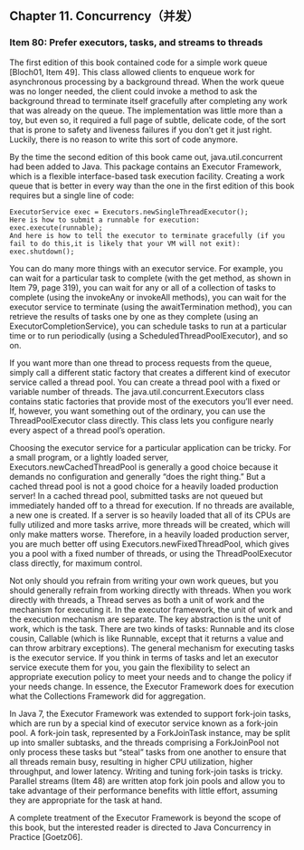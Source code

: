 ## Chapter 11. Concurrency（并发）

### Item 80: Prefer executors, tasks, and streams to threads

The first edition of this book contained code for a simple work queue [Bloch01, Item 49]. This class allowed clients to enqueue work for asynchronous processing by a background thread. When the work queue was no longer needed, the client could invoke a method to ask the background thread to terminate itself gracefully after completing any work that was already on the queue. The implementation was little more than a toy, but even so, it required a full page of subtle, delicate code, of the sort that is prone to safety and liveness failures if you don’t get it just right. Luckily, there is no reason to write this sort of code anymore.

By the time the second edition of this book came out, java.util.concurrent had been added to Java. This package contains an Executor Framework, which is a flexible interface-based task execution facility. Creating a work queue that is better in every way than the one in the first edition of this book requires but a single line of code:

```
ExecutorService exec = Executors.newSingleThreadExecutor();
Here is how to submit a runnable for execution:
exec.execute(runnable);
And here is how to tell the executor to terminate gracefully (if you fail to do this,it is likely that your VM will not exit):
exec.shutdown();
```

You can do many more things with an executor service. For example, you can wait for a particular task to complete (with the get method, as shown in Item 79, page 319), you can wait for any or all of a collection of tasks to complete (using the invokeAny or invokeAll methods), you can wait for the executor service to terminate (using the awaitTermination method), you can retrieve the results of tasks one by one as they complete (using an ExecutorCompletionService), you can schedule tasks to run at a particular time or to run periodically (using a ScheduledThreadPoolExecutor), and so on.

If you want more than one thread to process requests from the queue, simply call a different static factory that creates a different kind of executor service called a thread pool. You can create a thread pool with a fixed or variable number of threads. The java.util.concurrent.Executors class contains static factories that provide most of the executors you’ll ever need. If, however, you want something out of the ordinary, you can use the ThreadPoolExecutor class directly. This class lets you configure nearly every aspect of a thread pool’s operation.

Choosing the executor service for a particular application can be tricky. For a small program, or a lightly loaded server, Executors.newCachedThreadPool is generally a good choice because it demands no configuration and generally “does the right thing.” But a cached thread pool is not a good choice for a heavily loaded production server! In a cached thread pool, submitted tasks are not queued but immediately handed off to a thread for execution. If no threads are available, a new one is created. If a server is so heavily loaded that all of its CPUs are fully utilized and more tasks arrive, more threads will be created, which will only make matters worse. Therefore, in a heavily loaded production server, you are much better off using Executors.newFixedThreadPool, which gives you a pool with a fixed number of threads, or using the ThreadPoolExecutor class directly, for maximum control.

Not only should you refrain from writing your own work queues, but you should generally refrain from working directly with threads. When you work directly with threads, a Thread serves as both a unit of work and the mechanism for executing it. In the executor framework, the unit of work and the execution mechanism are separate. The key abstraction is the unit of work, which is the task. There are two kinds of tasks: Runnable and its close cousin, Callable (which is like Runnable, except that it returns a value and can throw arbitrary exceptions). The general mechanism for executing tasks is the executor service. If you think in terms of tasks and let an executor service execute them for you, you gain the flexibility to select an appropriate execution policy to meet your needs and to change the policy if your needs change. In essence, the Executor Framework does for execution what the Collections Framework did for aggregation.

In Java 7, the Executor Framework was extended to support fork-join tasks, which are run by a special kind of executor service known as a fork-join pool. A fork-join task, represented by a ForkJoinTask instance, may be split up into smaller subtasks, and the threads comprising a ForkJoinPool not only process these tasks but “steal” tasks from one another to ensure that all threads remain busy, resulting in higher CPU utilization, higher throughput, and lower latency. Writing and tuning fork-join tasks is tricky. Parallel streams (Item 48) are written atop fork join pools and allow you to take advantage of their performance benefits with little effort, assuming they are appropriate for the task at hand.

A complete treatment of the Executor Framework is beyond the scope of this book, but the interested reader is directed to Java Concurrency in Practice [Goetz06].


